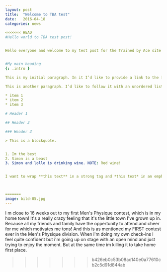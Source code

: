```yaml
---
layout: post
title:  "Welcome to TBA test"
date:   2016-04-18
categories: news

<<<<<<< HEAD
#Hello world to TBA test post!


Hello everyone and welcome to my test post for the Trained by Ace site! This is the place to follow my journey toward my first title in the Men's Physique division and my Pro card. This is the place to follow me and my adventure and hopefully this is the place for the beguinning of yours. PEACE OUT CUB SCOUT! 


#My main heading
{: .intro }

This is my initial paragraph. In it I’d like to provide a link to the [Jekyll homepage](http://jekyllrb.com/ "Jekyll"). I want to add **bold** and *italic* formatting to text as well using the `strong` and `emphasis` tags.

This is another paragraph. I’d like to follow it with an unordered list.

* item 1
* item 2
* item 3

# Header 1

## Header 2

### Header 3

> This is a blockquote.


1. Im the best
2. Simon is a beast
3. Simon and lollo is drinking wine. NOTE: Red wine! 


I want to wrap **this text** in a strong tag and *this text* in an emphasis tag



=======
image: bild-05.jpg
---
```

I m close to 16 weeks out to my first Men's Physique contest, which is in my home town! It's a really crazy feeling that it's the little town I've grown up in. Because all my friends and family have the oppertunity to attend and cheer for me which motivates me tons! And this is as mentioned my FIRST contest ever in the Men's Physique division. When i'm doing my own check-ins I feel quite confident but i'm going up on stage with an open mind and just trying to enjoy the moment. But at the same time im killing it to take home first place.
>>>>>>> b426eb0c53b08ac140e0a77610cb2c5d91d844ab
